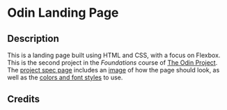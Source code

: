 # Odin Landing Page

## Description
This is a landing page built using HTML and CSS, with a focus on Flexbox. This is the second project in the *Foundations* course of [The Odin Project](https://www.theodinproject.com/). The [project spec page](https://www.theodinproject.com/lessons/foundations-landing-page) includes an [image](https://cdn.statically.io/gh/TheOdinProject/curriculum/81a5d553f4073e593d23a6ab00d50eef8620796d/foundations/html_css/project/imgs/01.png) of how the page should look, as well as the [colors and font styles](https://cdn.statically.io/gh/TheOdinProject/curriculum/81a5d553f4073e593d23a6ab00d50eef8620796d/foundations/html_css/project/imgs/02.png) to use.

## Credits